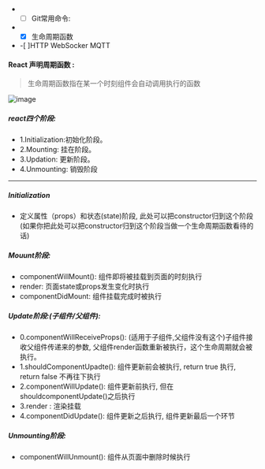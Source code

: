 - - [ ] Git常用命令:
- - [x] 生命周期函数
- -[ ]HTTP WebSocker MQTT

#### React 声明周期函数 : 
>生命周期函数指在某一个时刻组件会自动调用执行的函数


![image](https://jspang.com/images/React1901.png)
##### react四个阶段: 
- 1.Initialization:初始化阶段。
- 2.Mounting: 挂在阶段。
- 3.Updation: 更新阶段。
- 4.Unmounting: 销毁阶段
-------------
##### Initialization
- 定义属性（props）和状态(state)阶段, 此处可以把constructor归到这个阶段(如果你把此处可以把constructor归到这个阶段当做一个生命周期函数看待的话)
##### Mouunt阶段:
- componentWillMount(): 组件即将被挂载到页面的时刻执行
- render: 页面state或props发生变化时执行
- componentDidMount: 组件挂载完成时被执行
##### Update阶段:(子组件/父组件):
- 0.componentWillReceiveProps(): (适用于子组件,父组件没有这个)子组件接收父组件传递来的参数, 父组件render函数重新被执行，这个生命周期就会被执行。
- 1.shouldComponentUpadte(): 组件更新前会被执行, return true 执行, return false 不再往下执行
- 2.componentWillUpdate():  组件更新前执行, 但在shouldcomponentUpdate()之后执行
- 3.render : 渲染挂载
- 4.componentDidUpdate(): 组件更新之后执行, 组件更新最后一个环节

##### Unmounting阶段:
- componentWillUnmount(): 组件从页面中删除时候执行

